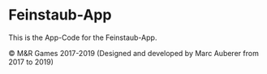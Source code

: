 # Feinstaub-App

This is the App-Code for the Feinstaub-App.

© M&R Games 2017-2019 (Designed and developed by Marc Auberer from 2017 to 2019)
